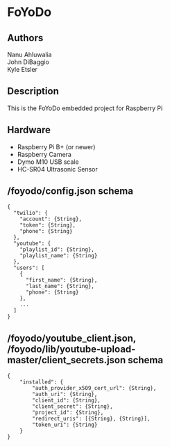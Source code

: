 # FoYoDo

## Authors
Nanu Ahluwalia  
John DiBaggio  
Kyle Etsler  

## Description
This is the FoYoDo embedded project for Raspberry Pi

## Hardware
- Raspberry Pi B+ (or newer)  
- Raspberry Camera  
- Dymo M10 USB scale  
- HC-SR04 Ultrasonic Sensor  

## /foyodo/config.json schema

```
{
  "twilio": {
    "account": {String},
    "token": {String},
    "phone": {String}
  },
  "youtube": {
    "playlist_id": {String},
    "playlist_name": {String}
  },
  "users": [
    {
      "first_name": {String},
      "last_name": {String},
      "phone": {String}
    },
    ...
  ]
}
```

## /foyodo/youtube_client.json, /foyodo/lib/youtube-upload-master/client_secrets.json schema

```
{
    "installed": {
        "auth_provider_x509_cert_url": {String},
        "auth_uri": {String},
        "client_id": {String},
        "client_secret": {String},
        "project_id": {String},
        "redirect_uris": [{String}, {String}],
        "token_uri": {String}
    }
}
```